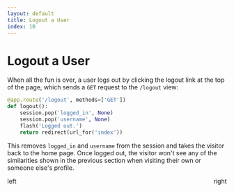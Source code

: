 ```yaml
---
layout: default
title: Logout a User
index: 10
---
```


# Logout a User

When all the fun is over, a user logs out by clicking the logout link at the top of the page, which sends a `GET` request to the `/logout` view:

```python
@app.route('/logout', methods=['GET'])
def logout():
	session.pop('logged_in', None)
    session.pop('username', None)
    flash('Logged out.')
    return redirect(url_for('index'))
```

This removes `logged_in` and `username` from the session and takes the visitor back to the home page. Once logged out, the visitor won't see any of the similarities shown in the previous section when visiting their own or someone else's profile.

<p>
<span class="p" style="float:left">left </span>
<span class="p" style="float:right">right </span>
</p>